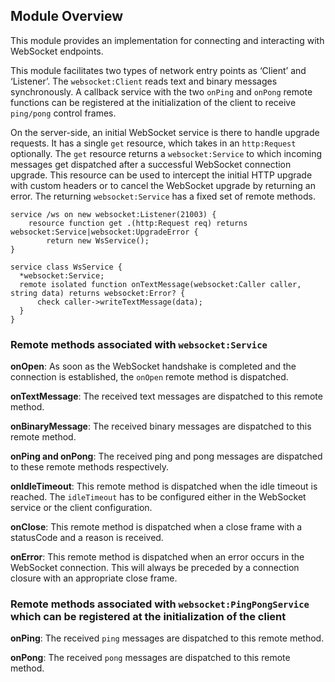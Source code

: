 ## Module Overview

This module provides an implementation for connecting and interacting with WebSocket endpoints. 

This module facilitates two types of network entry points as ‘Client’ and ‘Listener’. The `websocket:Client` reads text and binary messages synchronously. A callback service with the two `onPing` and `onPong` remote functions can be registered at the initialization of the client to receive `ping/pong` control frames.

On the server-side, an initial WebSocket service is there to handle upgrade requests. It has a single `get` resource, which takes in an `http:Request` optionally. The `get` resource returns a `websocket:Service` to which incoming messages get dispatched after a successful WebSocket connection upgrade. This resource can be used to intercept the initial HTTP upgrade with custom headers or to cancel the WebSocket upgrade by returning an error.
The returning `websocket:Service` has a fixed set of remote methods.

```ballerina
service /ws on new websocket:Listener(21003) {
    resource function get .(http:Request req) returns websocket:Service|websocket:UpgradeError {
        return new WsService();
}
        
service class WsService {
  *websocket:Service;
  remote isolated function onTextMessage(websocket:Caller caller, string data) returns websocket:Error? {
      check caller->writeTextMessage(data);
  }
}              
```

### Remote methods associated with `websocket:Service`

**onOpen**: As soon as the WebSocket handshake is completed and the connection is established, the `onOpen` remote method is dispatched.

**onTextMessage**: The received text messages are dispatched to this remote method.

**onBinaryMessage**: The received binary messages are dispatched to this remote method.

**onPing and onPong**: The received ping and pong messages are dispatched to these remote methods respectively.

**onIdleTimeout**: This remote method is dispatched when the idle timeout is reached. The `idleTimeout` has to be configured either in the WebSocket service or the client configuration.

**onClose**: This remote method is dispatched when a close frame with a statusCode and a reason is received.

**onError**: This remote method is dispatched when an error occurs in the WebSocket connection. This will always be preceded by a connection closure with an appropriate close frame.

### Remote methods associated with `websocket:PingPongService` which can be registered at the initialization of the client

**onPing**: The received `ping` messages are dispatched to this remote method.

**onPong**: The received `pong` messages are dispatched to this remote method.
